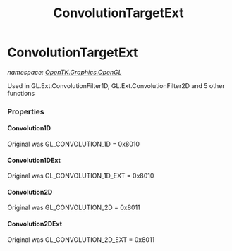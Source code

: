 ﻿---
title: ConvolutionTargetExt
---

# ConvolutionTargetExt
_namespace: [OpenTK.Graphics.OpenGL](N-OpenTK.Graphics.OpenGL.html)_

Used in GL.Ext.ConvolutionFilter1D, GL.Ext.ConvolutionFilter2D and 5 other functions



### Properties

#### Convolution1D
Original was GL_CONVOLUTION_1D = 0x8010
#### Convolution1DExt
Original was GL_CONVOLUTION_1D_EXT = 0x8010
#### Convolution2D
Original was GL_CONVOLUTION_2D = 0x8011
#### Convolution2DExt
Original was GL_CONVOLUTION_2D_EXT = 0x8011

